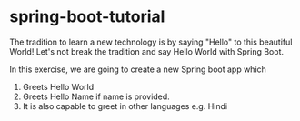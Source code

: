 # spring-boot-tutorial

The tradition to learn a new technology is by saying "Hello" to this beautiful World! Let's not break the tradition and say Hello World with Spring Boot.

In this exercise, we are going to create a new Spring boot app which

1. Greets Hello World
2. Greets Hello Name if name is provided.
3. It is also capable to greet in other languages e.g. Hindi
